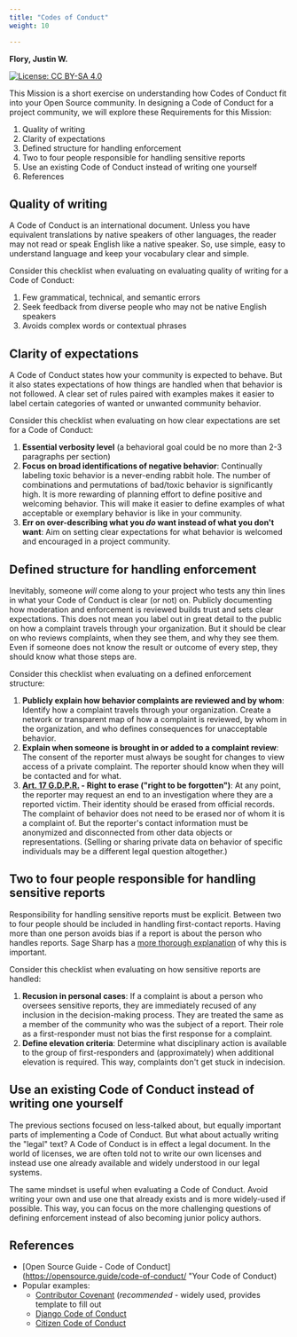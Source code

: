 ```yaml
---
title: "Codes of Conduct"
weight: 10

---
```


**Flory, Justin W.**

[![License: CC BY-SA 4.0](https://img.shields.io/badge/License-CC%20BY--SA%204.0-lightgrey.svg)](https://creativecommons.org/licenses/by-sa/4.0/)

This Mission is a short exercise on understanding how Codes of Conduct fit into your Open Source community.
In designing a Code of Conduct for a project community, we will explore these Requirements for this Mission:

1. Quality of writing
1. Clarity of expectations
1. Defined structure for handling enforcement
1. Two to four people responsible for handling sensitive reports
1. Use an existing Code of Conduct instead of writing one yourself
1. References


## Quality of writing

A Code of Conduct is an international document.
Unless you have equivalent translations by native speakers of other languages, the reader may not read or speak English like a native speaker.
So, use simple, easy to understand language and keep your vocabulary clear and simple.

Consider this checklist when evaluating on evaluating quality of writing for a Code of Conduct:

1. Few grammatical, technical, and semantic errors
1. Seek feedback from diverse people who may not be native English speakers
1. Avoids complex words or contextual phrases


## Clarity of expectations

A Code of Conduct states how your community is expected to behave.
But it also states expectations of how things are handled when that behavior is not followed.
A clear set of rules paired with examples makes it easier to label certain categories of wanted or unwanted community behavior.

Consider this checklist when evaluating on how clear expectations are set for a Code of Conduct:

1. **Essential verbosity level**
   (a behavioral goal could be no more than 2-3 paragraphs per section)
1. **Focus on broad identifications of negative behavior**:
   Continually labeling toxic behavior is a never-ending rabbit hole.
   The number of combinations and permutations of bad/toxic behavior is significantly high.
   It is more rewarding of planning effort to define positive and welcoming behavior.
   This will make it easier to define examples of what acceptable or exemplary behavior is like in your community.
1. **Err on over-describing what you _do_ want instead of what you don't want**:
   Aim on setting clear expectations for what behavior is welcomed and encouraged in a project community.


## Defined structure for handling enforcement

Inevitably, someone _will_ come along to your project who tests any thin lines in what your Code of Conduct is clear (or not) on.
Publicly documenting how moderation and enforcement is reviewed builds trust and sets clear expectations.
This does not mean you label out in great detail to the public on how a complaint travels through your organization.
But it should be clear on who reviews complaints, when they see them, and why they see them.
Even if someone does not know the result or outcome of every step, they should know what those steps are.

Consider this checklist when evaluating on a defined enforcement structure:

1. **Publicly explain how behavior complaints are reviewed and by whom**:
   Identify how a complaint travels through your organization.
   Create a network or transparent map of how a complaint is reviewed, by whom in the organization, and who defines consequences for unacceptable behavior.
1. **Explain when someone is brought in or added to a complaint review**:
   The consent of the reporter must always be sought for changes to view access of a private complaint.
   The reporter should know when they will be contacted and for what.
1. **[Art. 17 G.D.P.R.](https://gdpr-info.eu/art-17-gdpr/) - Right to erase ("right to be forgotten")**:
   At any point, the reporter may request an end to an investigation where they are a reported victim.
   Their identity should be erased from official records.
   The complaint of behavior does not need to be erased nor of whom it is a complaint of.
   But the reporter's contact information must be anonymized and disconnected from other data objects or representations.
   (Selling or sharing private data on behavior of specific individuals may be a different legal question altogether.)


## Two to four people responsible for handling sensitive reports

Responsibility for handling sensitive reports must be explicit.
Between two to four people should be included in handling first-contact reports.
Having more than one person avoids bias if a report is about the person who handles reports.
Sage Sharp has a [more thorough explanation](https://otter.technology/blog/2019/05/23/why-train-multiple-code-of-conduct-enforcers/) of why this is important.

Consider this checklist when evaluating on how sensitive reports are handled:

1. **Recusion in personal cases**:
   If a complaint is about a person who oversees sensitive reports, they are immediately recused of any inclusion in the decision-making process.
   They are treated the same as a member of the community who was the subject of a report.
   Their role as a first-responder must not bias the first response for a complaint.
1. **Define elevation criteria**:
   Determine what disciplinary action is available to the group of first-responders and (approximately) when additional elevation is required.
   This way, complaints don't get stuck in indecision.


## Use an existing Code of Conduct instead of writing one yourself

The previous sections focused on less-talked about, but equally important parts of implementing a Code of Conduct.
But what about actually writing the "legal" text?
A Code of Conduct is in effect a legal document.
In the world of licenses, we are often told not to write our own licenses and instead use one already available and widely understood in our legal systems.

The same mindset is useful when evaluating a Code of Conduct.
Avoid writing your own and use one that already exists and is more widely-used if possible.
This way, you can focus on the more challenging questions of defining enforcement instead of also becoming junior policy authors.


## References

* [Open Source Guide - Code of Conduct](https://opensource.guide/code-of-conduct/ "Your Code of Conduct)
* Popular examples:
    * [Contributor Covenant](https://www.contributor-covenant.org/) (_recommended_ - widely used, provides template to fill out
    * [Django Code of Conduct](https://www.djangoproject.com/conduct/)
    * [Citizen Code of Conduct](https://citizencodeofconduct.org/)
